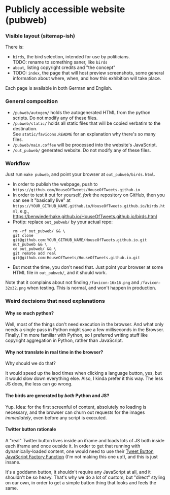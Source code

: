 # Publicly accessible website (pubweb)

### Visible layout (sitemap-ish)

There is:
- `birds`, the bird selection, intended for use by politicians.  
  TODO: rename to something saner, like `birds`
- `about`, listing copyright credits and "the concept"
- TODO: `index`, the page that will host preview screenshots,
  some general information about where, when, and how this
  exhibition will take place.

Each page is available in both German and English.

### General composition

- `/pubweb/autogen/` holds the autogenerated HTML from the python scripts.
  Do not modify any of these files.
- `/pubweb/static/` holds all static files that will be copied verbatim to the destination.  
  See `static/favicons.README` for an explanation why there's so many files.
- `/pubweb/main.coffee` will be processed into the website's JavaScript.
- `/out_pubweb/` generated website.  Do not modify any of these files.

### Workflow

Just run `make pubweb`, and point your browser at `out_pubweb/birds.html`.

- In order to publish the webpage, push to
  `https://github.com/HouseOfTweets/HouseOfTweets.github.io`
- In order to test it out for yourself, *fork* the repository
  on GitHub, then you can see it "basically live" at
  `https://YOUR_GITHUB_NAME.github.io/HouseOfTweets.github.io/birds.html`,
  e.g., https://benwiederhake.github.io/HouseOfTweets.github.io/birds.html
- Protip: replace `out_pubweb/` by your actual repo:
  ```
  rm -rf out_pubweb/ && \
  git clone git@github.com:YOUR_GITHUB_NAME/HouseOfTweets.github.io.git out_pubweb && \
  cd out_pubweb/ && \
  git remote add real git@github.com:HouseOfTweets/HouseOfTweets.github.io.git
  ```
- But most the time, you don't need that.  Just point your browser
  at some HTML file in `out_pubweb/`, and it should work.

Note that it complains about not finding `/favicon-16x16.png` and `/favicon-32x32.png`
when testing.  This is normal, and won't happen in production.

### Weird decisions that need explanations

#### Why so much python?

Well, most of the things don't need execution in the browser.
And what only needs a single pass in Python might save a few milliseconds in the Browser.
Finally, I'm more familiar with Python, so I preferred writing stuff like copyright
aggregation in Python, rather than JavaScript.

#### Why not translate in real time in the browser?

Why should we do that?

It would speed up the laod times when clicking a language button, yes, but it would
slow down everything else.
Also, I kinda prefer it this way.
The less JS does, the less can go wrong.

#### The birds are generated by *both* Python and JS?

Yup.  Idea: for the first screenful of content, absolutely no loading is necessary,
and the browser can churn out requests for the images *immediately*, even before any
script is executed.

#### Twitter button rationale

A "real" Twitter button lives inside an iframe and loads lots of JS both inside
each iframe and once outside it.  In order to get that running with
dynamically-loaded content, one would need to use their
[Tweet Button JavaScript Factory Function](https://dev.twitter.com/web/tweet-button/javascript-create)
(I'm not making this one up!), and this is just insane.

It's a goddamn button, it shouldn't require any JavaScript at all,
and it shouldn't be so heavy.
That's why we do a lot of custom, but "direct" styling on our own,
in order to get a simple button thing that looks and feels the same.
